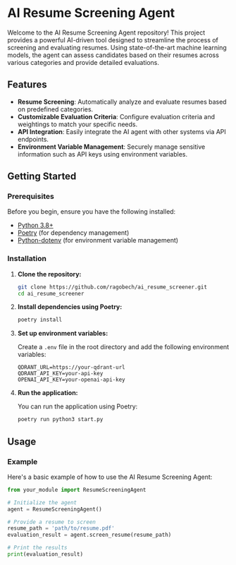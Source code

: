 # AI Resume Screening Agent

Welcome to the AI Resume Screening Agent repository! This project provides a powerful AI-driven tool designed to streamline the process of screening and evaluating resumes. Using state-of-the-art machine learning models, the agent can assess candidates based on their resumes across various categories and provide detailed evaluations.

## Features

- **Resume Screening**: Automatically analyze and evaluate resumes based on predefined categories.
- **Customizable Evaluation Criteria**: Configure evaluation criteria and weightings to match your specific needs.
- **API Integration**: Easily integrate the AI agent with other systems via API endpoints.
- **Environment Variable Management**: Securely manage sensitive information such as API keys using environment variables.

## Getting Started

### Prerequisites

Before you begin, ensure you have the following installed:

- [Python 3.8+](https://www.python.org/downloads/)
- [Poetry](https://python-poetry.org/docs/#installation) (for dependency management)
- [Python-dotenv](https://pypi.org/project/python-dotenv/) (for environment variable management)

### Installation

1. **Clone the repository:**

    ```bash
    git clone https://github.com/ragobech/ai_resume_screener.git
    cd ai_resume_screener
    ```

2. **Install dependencies using Poetry:**

    ```bash
    poetry install
    ```

3. **Set up environment variables:**

    Create a `.env` file in the root directory and add the following environment variables:

    ```plaintext
    QDRANT_URL=https://your-qdrant-url
    QDRANT_API_KEY=your-api-key
    OPENAI_API_KEY=your-openai-api-key
    ```

4. **Run the application:**

    You can run the application using Poetry:

    ```bash
    poetry run python3 start.py
    ```

## Usage

### Example

Here's a basic example of how to use the AI Resume Screening Agent:

```python
from your_module import ResumeScreeningAgent

# Initialize the agent
agent = ResumeScreeningAgent()

# Provide a resume to screen
resume_path = 'path/to/resume.pdf'
evaluation_result = agent.screen_resume(resume_path)

# Print the results
print(evaluation_result)